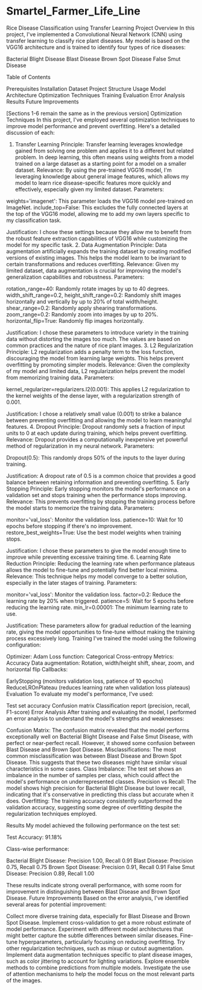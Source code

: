 # Smartel_Farmer_Life_Line
Rice Disease Classification using Transfer Learning
Project Overview
In this project, I've implemented a Convolutional Neural Network (CNN) using transfer learning to classify rice plant diseases. My model is based on the VGG16 architecture and is trained to identify four types of rice diseases:

Bacterial Blight Disease
Blast Disease
Brown Spot Disease
False Smut Disease

Table of Contents

Prerequisites
Installation
Dataset
Project Structure
Usage
Model Architecture
Optimization Techniques
Training
Evaluation
Error Analysis
Results
Future Improvements

[Sections 1-6 remain the same as in the previous version]
Optimization Techniques
In this project, I've employed several optimization techniques to improve model performance and prevent overfitting. Here's a detailed discussion of each:
1. Transfer Learning
Principle: Transfer learning leverages knowledge gained from solving one problem and applies it to a different but related problem. In deep learning, this often means using weights from a model trained on a large dataset as a starting point for a model on a smaller dataset.
Relevance: By using the pre-trained VGG16 model, I'm leveraging knowledge about general image features, which allows my model to learn rice disease-specific features more quickly and effectively, especially given my limited dataset.
Parameters:

weights='imagenet': This parameter loads the VGG16 model pre-trained on ImageNet.
include_top=False: This excludes the fully connected layers at the top of the VGG16 model, allowing me to add my own layers specific to my classification task.

Justification: I chose these settings because they allow me to benefit from the robust feature extraction capabilities of VGG16 while customizing the model for my specific task.
2. Data Augmentation
Principle: Data augmentation artificially expands the training dataset by creating modified versions of existing images. This helps the model learn to be invariant to certain transformations and reduces overfitting.
Relevance: Given my limited dataset, data augmentation is crucial for improving the model's generalization capabilities and robustness.
Parameters:

rotation_range=40: Randomly rotate images by up to 40 degrees.
width_shift_range=0.2, height_shift_range=0.2: Randomly shift images horizontally and vertically by up to 20% of total width/height.
shear_range=0.2: Randomly apply shearing transformations.
zoom_range=0.2: Randomly zoom into images by up to 20%.
horizontal_flip=True: Randomly flip images horizontally.

Justification: I chose these parameters to introduce variety in the training data without distorting the images too much. The values are based on common practices and the nature of rice plant images.
3. L2 Regularization
Principle: L2 regularization adds a penalty term to the loss function, discouraging the model from learning large weights. This helps prevent overfitting by promoting simpler models.
Relevance: Given the complexity of my model and limited data, L2 regularization helps prevent the model from memorizing training data.
Parameters:

kernel_regularizer=regularizers.l2(0.001): This applies L2 regularization to the kernel weights of the dense layer, with a regularization strength of 0.001.

Justification: I chose a relatively small value (0.001) to strike a balance between preventing overfitting and allowing the model to learn meaningful features.
4. Dropout
Principle: Dropout randomly sets a fraction of input units to 0 at each update during training, which helps prevent overfitting.
Relevance: Dropout provides a computationally inexpensive yet powerful method of regularization in my neural network.
Parameters:

Dropout(0.5): This randomly drops 50% of the inputs to the layer during training.

Justification: A dropout rate of 0.5 is a common choice that provides a good balance between retaining information and preventing overfitting.
5. Early Stopping
Principle: Early stopping monitors the model's performance on a validation set and stops training when the performance stops improving.
Relevance: This prevents overfitting by stopping the training process before the model starts to memorize the training data.
Parameters:

monitor='val_loss': Monitor the validation loss.
patience=10: Wait for 10 epochs before stopping if there's no improvement.
restore_best_weights=True: Use the best model weights when training stops.

Justification: I chose these parameters to give the model enough time to improve while preventing excessive training time.
6. Learning Rate Reduction
Principle: Reducing the learning rate when performance plateaus allows the model to fine-tune and potentially find better local minima.
Relevance: This technique helps my model converge to a better solution, especially in the later stages of training.
Parameters:

monitor='val_loss': Monitor the validation loss.
factor=0.2: Reduce the learning rate by 20% when triggered.
patience=5: Wait for 5 epochs before reducing the learning rate.
min_lr=0.00001: The minimum learning rate to use.

Justification: These parameters allow for gradual reduction of the learning rate, giving the model opportunities to fine-tune without making the training process excessively long.
Training
I've trained the model using the following configuration:

Optimizer: Adam
Loss function: Categorical Cross-entropy
Metrics: Accuracy
Data augmentation: Rotation, width/height shift, shear, zoom, and horizontal flip
Callbacks:

EarlyStopping (monitors validation loss, patience of 10 epochs)
ReduceLROnPlateau (reduces learning rate when validation loss plateaus)
Evaluation
To evaluate my model's performance, I've used:

Test set accuracy
Confusion matrix
Classification report (precision, recall, F1-score)
Error Analysis
After training and evaluating the model, I performed an error analysis to understand the model's strengths and weaknesses:

Confusion Matrix: The confusion matrix revealed that the model performs exceptionally well on Bacterial Blight Disease and False Smut Disease, with perfect or near-perfect recall. However, it showed some confusion between Blast Disease and Brown Spot Disease.
Misclassifications: The most common misclassification was between Blast Disease and Brown Spot Disease. This suggests that these two diseases might have similar visual characteristics in some cases.
Class Imbalance: The test set shows an imbalance in the number of samples per class, which could affect the model's performance on underrepresented classes.
Precision vs Recall: The model shows high precision for Bacterial Blight Disease but lower recall, indicating that it's conservative in predicting this class but accurate when it does.
Overfitting: The training accuracy consistently outperformed the validation accuracy, suggesting some degree of overfitting despite the regularization techniques employed.

Results
My model achieved the following performance on the test set:

Test Accuracy: 91.18%

Class-wise performance:

Bacterial Blight Disease: Precision 1.00, Recall 0.91
Blast Disease: Precision 0.75, Recall 0.75
Brown Spot Disease: Precision 0.91, Recall 0.91
False Smut Disease: Precision 0.89, Recall 1.00

These results indicate strong overall performance, with some room for improvement in distinguishing between Blast Disease and Brown Spot Disease.
Future Improvements
Based on the error analysis, I've identified several areas for potential improvement:

Collect more diverse training data, especially for Blast Disease and Brown Spot Disease.
Implement cross-validation to get a more robust estimate of model performance.
Experiment with different model architectures that might better capture the subtle differences between similar diseases.
Fine-tune hyperparameters, particularly focusing on reducing overfitting.
Try other regularization techniques, such as mixup or cutout augmentation.
Implement data augmentation techniques specific to plant disease images, such as color jittering to account for lighting variations.
Explore ensemble methods to combine predictions from multiple models.
Investigate the use of attention mechanisms to help the model focus on the most relevant parts of the images.

